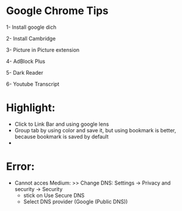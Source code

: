 # Google Chrome Tips

1- Install google dich

2- Install Cambridge

3- Picture in Picture extension

4- AdBlock Plus

5- Dark Reader

6- Youtube Transcript


# Highlight:
- Click to Link Bar and using google lens
- Group tab by using color and save it, but using bookmark is better, because bookmark is saved by default
- 


# Error:
- Cannot acces Medium: >> Change DNS: Settings -> Privacy and security -> Security
  - stick on Use Secure DNS
  - Select DNS provider (Google (Public DNS))
